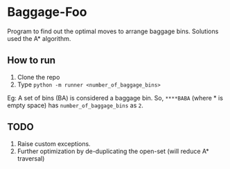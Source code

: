 Baggage-Foo
===========

Program to find out the optimal moves to arrange baggage bins. Solutions used the A* algorithm.

How to run
-----
1. Clone the repo
2. Type `python -m runner <number_of_baggage_bins>`

Eg: A set of bins (BA) is considered a baggage bin. So, `****BABA` (where * is empty space) has `number_of_baggage_bins` as `2`.

TODO
---
1. Raise custom exceptions.
2. Further optimization by de-duplicating the open-set (will reduce A* traversal)